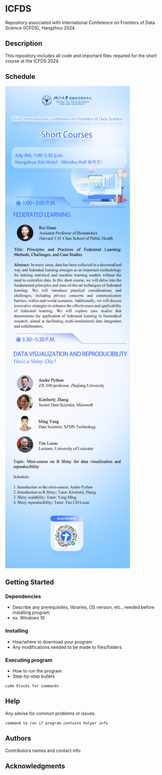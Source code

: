 # ICFDS
Repository associated with International Conference on Frontiers of Data Science (ICFDS), Hangzhou 2024.

## Description
This repository includes all code and important files required for the short course at the ICFDS 2024.

## Schedule

<img src="https://github.com/andrepython/ICFDS/blob/main/schedule.png" alt="schedule" width="400"/>

## Getting Started

### Dependencies

* Describe any prerequisites, libraries, OS version, etc., needed before installing program.
* ex. Windows 10

### Installing

* How/where to download your program
* Any modifications needed to be made to files/folders

### Executing program

* How to run the program
* Step-by-step bullets
```
code blocks for commands
```

## Help

Any advise for common problems or issues.
```
command to run if program contains helper info
```

## Authors

Contributors names and contact info


## Acknowledgments

